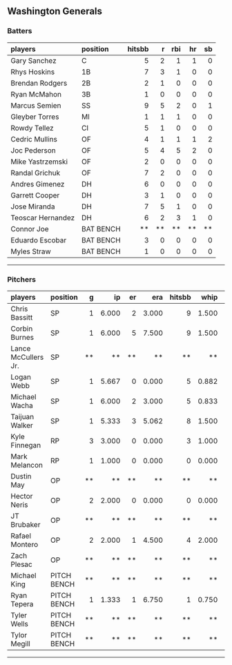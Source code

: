 ## Washington Generals

### Batters

 
|players           |position  | hitsbb|  r| rbi| hr| sb| 
|:-----------------|:---------|------:|--:|---:|--:|--:| 
|Gary Sanchez      |C         |      5|  2|   1|  1|  0| 
|Rhys Hoskins      |1B        |      7|  3|   1|  0|  0| 
|Brendan Rodgers   |2B        |      2|  1|   0|  0|  0| 
|Ryan McMahon      |3B        |      1|  0|   0|  0|  0| 
|Marcus Semien     |SS        |      9|  5|   2|  0|  1| 
|Gleyber Torres    |MI        |      1|  1|   1|  0|  0| 
|Rowdy Tellez      |CI        |      5|  1|   0|  0|  0| 
|Cedric Mullins    |OF        |      4|  1|   1|  1|  2| 
|Joc Pederson      |OF        |      5|  4|   5|  2|  0| 
|Mike Yastrzemski  |OF        |      2|  0|   0|  0|  0| 
|Randal Grichuk    |OF        |      7|  2|   0|  0|  0| 
|Andres Gimenez    |DH        |      6|  0|   0|  0|  0| 
|Garrett Cooper    |DH        |      3|  1|   0|  0|  0| 
|Jose Miranda      |DH        |      7|  5|   1|  0|  0| 
|Teoscar Hernandez |DH        |      6|  2|   3|  1|  0| 
|Connor Joe        |BAT BENCH |     **| **|  **| **| **| 
|Eduardo Escobar   |BAT BENCH |      3|  0|   0|  0|  0| 
|Myles Straw       |BAT BENCH |      1|  0|   0|  0|  0| 


* * *

### Pitchers

 
|players             |position    |  g|    ip| er|   era| hitsbb|  whip| so|  w| sv| 
|:-------------------|:-----------|--:|-----:|--:|-----:|------:|-----:|--:|--:|--:| 
|Chris Bassitt       |SP          |  1| 6.000|  2| 3.000|      9| 1.500|  4|  1|  0| 
|Corbin Burnes       |SP          |  1| 6.000|  5| 7.500|      9| 1.500|  5|  0|  0| 
|Lance McCullers Jr. |SP          | **|    **| **|    **|     **|    **| **| **| **| 
|Logan Webb          |SP          |  1| 5.667|  0| 0.000|      5| 0.882|  7|  0|  0| 
|Michael Wacha       |SP          |  1| 6.000|  2| 3.000|      5| 0.833|  7|  1|  0| 
|Taijuan Walker      |SP          |  1| 5.333|  3| 5.062|      8| 1.500|  5|  0|  0| 
|Kyle Finnegan       |RP          |  3| 3.000|  0| 0.000|      3| 1.000|  4|  0|  1| 
|Mark Melancon       |RP          |  1| 1.000|  0| 0.000|      0| 0.000|  0|  0|  0| 
|Dustin May          |OP          | **|    **| **|    **|     **|    **| **| **| **| 
|Hector Neris        |OP          |  2| 2.000|  0| 0.000|      0| 0.000|  4|  0|  1| 
|JT Brubaker         |OP          | **|    **| **|    **|     **|    **| **| **| **| 
|Rafael Montero      |OP          |  2| 2.000|  1| 4.500|      4| 2.000|  3|  0|  2| 
|Zach Plesac         |OP          | **|    **| **|    **|     **|    **| **| **| **| 
|Michael King        |PITCH BENCH | **|    **| **|    **|     **|    **| **| **| **| 
|Ryan Tepera         |PITCH BENCH |  1| 1.333|  1| 6.750|      1| 0.750|  2|  0|  0| 
|Tyler Wells         |PITCH BENCH | **|    **| **|    **|     **|    **| **| **| **| 
|Tylor Megill        |PITCH BENCH | **|    **| **|    **|     **|    **| **| **| **| 


* * *


